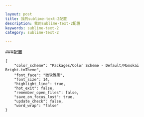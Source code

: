 ```yaml
---

layout: post
title: 我的sublime-text-2配置
description: 我的sublime-text-2配置
keywords: sublime-text-2
category: sublime-text-2

---
```

###配置

	{
		"color_scheme": "Packages/Color Scheme - Default/Monokai Bright.tmTheme",
		"font_face": "微软雅黑",
		"font_size": 14,
		"highlight_line": true,
		"hot_exit": false,
		"remember_open_files": false,
		"save_on_focus_lost": true,
		"update_check": false,
		"word_wrap": "false"
	}

